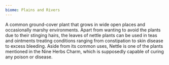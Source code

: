 ```yaml
---
biome: Plains and Rivers
---
```

A common ground-cover plant that grows in wide open places and occasionally marshy environments. Apart from wanting to avoid the plants due to their stinging hairs, the leaves of nettle plants can be used in teas and ointments treating conditions ranging from constipation to skin disease to excess bleeding. Aside from its common uses, Nettle is one of the plants mentioned in the Nine Herbs Charm, which is supposedly capable of curing any poison or disease. 

